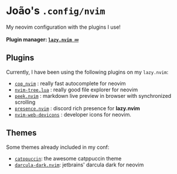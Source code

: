 # João's `.config/nvim`
My neovim configuration with the plugins I use!
<br><br>
**Plugin manager: [`lazy.nvim 💤`](https://lazy.folke.io)**

## Plugins
Currently, I have been using the following plugins on my `lazy.nvim`:
- [`coq_nvim`](https://github.com/ms-jpq/coq_nvim) : really fast autocomplete for neovim
- [`nvim-tree.lua`](https://github.com/nvim-tree/nvim-tree) : really good file explorer for neovim
- [`peek.nvim`](https://github.com/toppair/peek.nvim) : markdown live preview in browser with synchronized scrolling
- [`presence.nvim`](https://github.com/jiriks74/presence.nvim) : discord rich presence for **lazy.nvim**
- [`nvim-web-devicons`](https://github.com/nvim-tree/nvim-web-devicons) : developer icons for neovim.

## Themes
Some themes already included in my conf:
- [`catppuccin`](https://github.com/catppuccin/nvim): the awesome catppuccin theme
- [`darcula-dark.nvim`](https://github.com/xiantang/darcula-dark.nvim): jetbrains' darcula dark for neovim
